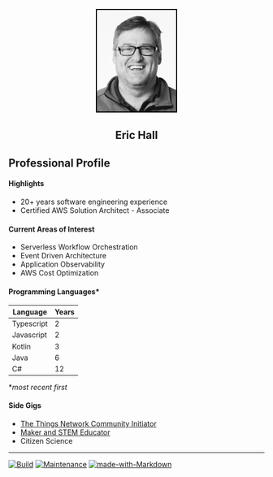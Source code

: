 
<p align="center">
<img style="border:2px solid black;" class="image" src="/assets/headshot.png" alt="A Picture of Me" height=200px >
<h2 align="center">Eric Hall</h2>
</p>

## Professional Profile

#### Highlights
- 20+ years software engineering experience
- Certified AWS Solution Architect - Associate

#### Current Areas of Interest
- Serverless Workflow Orchestration
- Event Driven Architecture
- Application Observability
- AWS Cost Optimization

#### Programming Languages*

| Language | Years |
| -------- | ----- |
| Typescript | 2 |
| Javascript | 2 |
| Kotlin     | 3 |
| Java       | 6 |
| C#         | 12|
**most recent first*


#### Side Gigs
- [The Things Network Community Initiator](https://www.thethingsnetwork.org/community/burlington/)
- [Maker and STEM Educator](https://generatorvt.com/)
- Citizen Science 

--- 
[![Build](https://img.shields.io/badge/build-passing-yes>.svg)](https://shields.io/) [![Maintenance](https://img.shields.io/badge/Maintained%3F-yes-green.svg)](https://github.com/ransomhall/ransomhall.github.io/graphs/commit-activity) [![made-with-Markdown](https://img.shields.io/badge/Made%20with-Markdown-1f425f.svg)](http://commonmark.org)